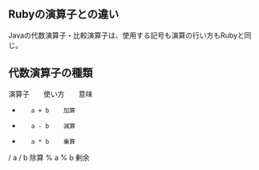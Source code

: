 ## Rubyの演算子との違い  
Javaの代数演算子・比較演算子は、使用する記号も演算の行い方もRubyと同じ。  
## 代数演算子の種類  
演算子　　使い方　　意味
 +	      a + b    加算
 -	      a - b    減算
 *	      a * b    乗算
 /	      a / b    除算
 %	      a % b	   剰余
